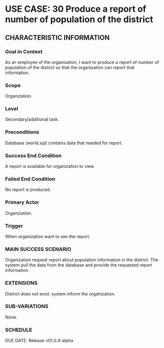 # USE CASE: 30 Produce a report of number of population of the district
## CHARACTERISTIC INFORMATION
### Goal in Context
As an employee of the organisation, I want to produce a report of number of population of the district so that the organisation can report that information.
### Scope
Organization.

### Level
Secondary/additional task.

### Preconditions
Database (world.sql) contains data that needed for report.

### Success End Condition
A report is available for organization to view.

### Failed End Condition
No report is produced.

### Primary Actor
Organization.

### Trigger
When organization want to see the report.

### MAIN SUCCESS SCENARIO
Organization request report about population information in the district.
The system pull the data from the database and provide the requested report information.

### EXTENSIONS
District does not exist:
system inform the organization.

### SUB-VARIATIONS
None.

### SCHEDULE
DUE DATE: Release v01.0.4-alpha
